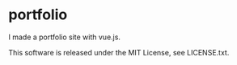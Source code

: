 # portfolio
I made a portfolio site with vue.js.

This software is released under the MIT License, see LICENSE.txt.